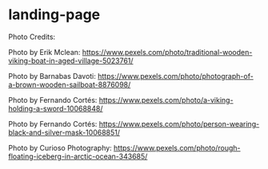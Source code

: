 # landing-page

Photo Credits:

Photo by Erik Mclean: https://www.pexels.com/photo/traditional-wooden-viking-boat-in-aged-village-5023761/

Photo by Barnabas Davoti: https://www.pexels.com/photo/photograph-of-a-brown-wooden-sailboat-8876098/

Photo by Fernando Cortés: https://www.pexels.com/photo/a-viking-holding-a-sword-10068848/

Photo by Fernando Cortés: https://www.pexels.com/photo/person-wearing-black-and-silver-mask-10068851/

Photo by Curioso Photography: https://www.pexels.com/photo/rough-floating-iceberg-in-arctic-ocean-343685/

